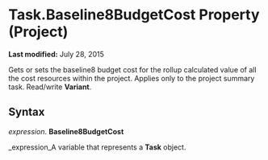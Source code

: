 
# Task.Baseline8BudgetCost Property (Project)

 **Last modified:** July 28, 2015

Gets or sets the baseline8 budget cost for the rollup calculated value of all the cost resources within the project. Applies only to the project summary task. Read/write  **Variant**.

## Syntax

 _expression_. **Baseline8BudgetCost**

 _expression_A variable that represents a  **Task** object.

